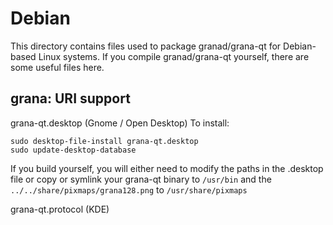 
Debian
====================
This directory contains files used to package granad/grana-qt
for Debian-based Linux systems. If you compile granad/grana-qt yourself, there are some useful files here.

## grana: URI support ##


grana-qt.desktop  (Gnome / Open Desktop)
To install:

	sudo desktop-file-install grana-qt.desktop
	sudo update-desktop-database

If you build yourself, you will either need to modify the paths in
the .desktop file or copy or symlink your grana-qt binary to `/usr/bin`
and the `../../share/pixmaps/grana128.png` to `/usr/share/pixmaps`

grana-qt.protocol (KDE)

